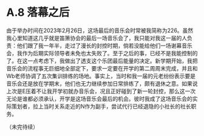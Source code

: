 # A.8 落幕之后

由于举办时间在2023年2月26日，这场最后的音乐会时常被我简称为226。虽然我心里知道这几乎就是笛箫协会的最后一场音乐会了，我只能对我这一届的人负责：他们跟了我一年半，走过了漫长的封控时期，倘若没能给他们一场谢幕音乐会，我作为后期实际领导者未免也太失败了。至于之后的事，已经不是我能控制的了。在这一点考虑下，我做出了透支这个乐团最后能量的决定。新学期开始，我把音乐会的流程事无巨细地全部定下，要求一定要在开学的第二周周末完成，并且和Wb老师协调了五次集训排练的场地。事实上，当时和我一届的元老纷纷表示要是音乐会还是放在学期末，他们也无力继续参加日常排练了，颇有退休之意。如果说上次是E压着不让我开学初就办音乐会，况且正好碰到了新一轮封控，那么这一次无论是谁都必须承认，开学是这场音乐会最后的机会。彼时我成了这场音乐会的实际策划者，拉上当时关系走近的N作为副手，尝试代行已经退隐的小社长的社长职务。

（未完待续）